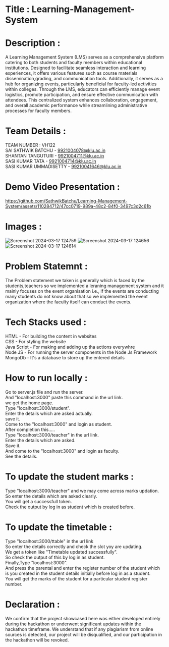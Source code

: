 # Title : Learning-Management-System
# Description :
 A Learning Management System (LMS) serves as a comprehensive platform catering to both students and faculty members within educational institutions. Designed to facilitate seamless interaction and learning experiences, it offers various features such as course materials dissemination,grading, and communication tools. Additionally, it serves as a hub for organizing events, particularly beneficial for faculty-led activities within colleges. Through the LMS, educators can efficiently manage event logistics, promote participation, and ensure effective communication with attendees. This centralized system enhances collaboration, engagement, and overall academic performance while streamlining administrative processes for faculty members.
# Team Details :
TEAM NUMBER : VH122 <br>
SAI SATHWIK BATCHU - 9921004078@klu.ac.in <br>
SHANTAN TANGUTURI - 9921004711@klu.ac.in <br>
SASI KUMAR TATA - 9921004714@klu.ac.in <br>
SASI KUMAR UMMADISETTY - 99210041646@klu.ac.in
# Demo Video Presentation :
https://github.com/SathwikBatchu/Learning-Management-System/assets/110284712/47cc0719-989a-48c2-84f0-3497c3d2c61b
# Images :
![Screenshot 2024-03-17 124759](https://github.com/SathwikBatchu/Learning-Management-System/assets/110284712/34d82704-431b-4dfe-a98e-5c18dc14772f)
![Screenshot 2024-03-17 124656](https://github.com/SathwikBatchu/Learning-Management-System/assets/110284712/8b680826-c0c1-4ba3-8cac-56972708d73b)
![Screenshot 2024-03-17 124614](https://github.com/SathwikBatchu/Learning-Management-System/assets/110284712/367292a3-0e01-4aec-b31a-2c8c25c6151b)
# Problem Statemnt :
The Problem statement we taken is generally which is faced by the students,teachers so we implemented a leraning management system and it mainly focuses on the event organisation i.e., if the events are conducting many students do not know about that so we implemented the event organization where the faculty itself can conduct the events.
# Tech Stacks used :
HTML - For building the content in websites<br>
CSS -  For styling the website<br>
Java Script - For making and adding up tha actions everywhre<br>
Node JS - For running the server components in the Node Js Framework<br>
MongoDb -  It's a database to store up the entered details<br>
# How to run locally :
Go to server.js file and run the server.<br>
And "localhost:3000" paste this command in the url link.<br>
we get the home page.<br>
Type "localhost:3000/student".<br>
Enter the details which are asked actually.<br>
save it.<br>
Come to the "localhost:3000" and login as student.<br>
After completion this.....<br>
Type "localhost:3000/teacher" in the url link.<br>
Enter the details which are asked.<br>
Save it.<br>
And come to the "localhost:3000" and login as faculty.<br>
See the details.<br>
# To update the student marks :
Type "localhost:3000/teacher" and we may come across marks updation.<br>
So enter the details which are asked clearly.<br>
You will get a successfull token.<br>
Check the output by log in as student which is created before.<br>
# To update the timetable :
Type "localhost:3000/ttable" in the url link<br>
So enter the details correctly and check the slot yoy are updating.<br>
We get a token like "Timetable updated successfully".<br>
So check the output of this by log in as student.<br>
Finally,Type "localhost:3000".<br>
And press the parental and enter the register number of the student which is you created in the student details initially before log in as a student.<br>
You will get the marks of the student for a particular student register number. <br>
# Declaration :
We confirm that the project showcased here was either developed entirely during the hackathon or underwent significant updates within the hackathon timeframe. We understand that if any plagiarism from online sources is detected, our project will be disqualified, and our participation in the hackathon will be revoked.
